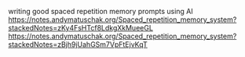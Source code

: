 writing good spaced repetition memory prompts using AI https://notes.andymatuschak.org/Spaced_repetition_memory_system?stackedNotes=zKy4FsHTcf8LdkgXkMueeGL https://notes.andymatuschak.org/Spaced_repetition_memory_system?stackedNotes=zBjh9jUahGSm7VpFtEjvKqT

